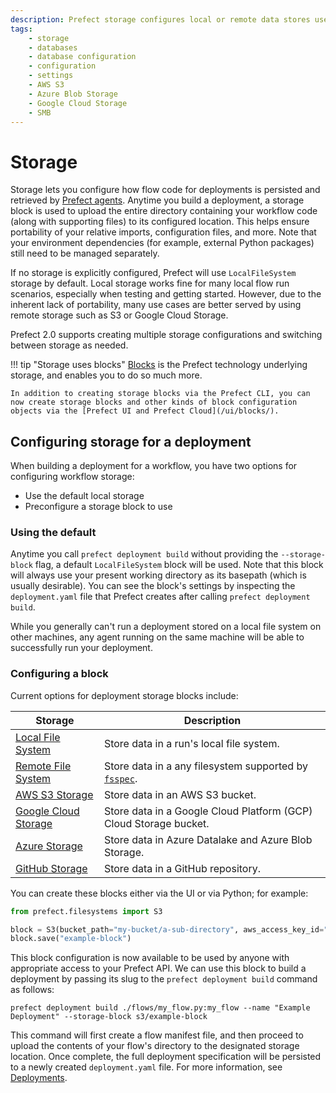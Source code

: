 ```yaml
---
description: Prefect storage configures local or remote data stores used for flow scripts, deployments, and flow runs.
tags:
    - storage
    - databases
    - database configuration
    - configuration
    - settings
    - AWS S3
    - Azure Blob Storage
    - Google Cloud Storage
    - SMB
---
```


# Storage

Storage lets you configure how flow code for deployments is persisted and retrieved by [Prefect agents](/concepts/work-queues). Anytime you build a deployment, a storage block is used to upload the entire directory containing your workflow code (along with supporting files) to its configured location.  This helps ensure portability of your relative imports, configuration files, and more.  Note that your environment dependencies (for example, external Python packages) still need to be managed separately.

If no storage is explicitly configured, Prefect will use `LocalFileSystem` storage by default. Local storage works fine for many local flow run scenarios, especially when testing and getting started. However, due to the inherent lack of portability, many use cases are better served by using remote storage such as S3 or Google Cloud Storage.

Prefect 2.0 supports creating multiple storage configurations and switching between storage as needed.

!!! tip "Storage uses blocks"
    [Blocks](/concepts/blocks/) is the Prefect technology underlying storage, and enables you to do so much more. 

    In addition to creating storage blocks via the Prefect CLI, you can now create storage blocks and other kinds of block configuration objects via the [Prefect UI and Prefect Cloud](/ui/blocks/).

## Configuring storage for a deployment

When building a deployment for a workflow, you have two options for configuring workflow storage:

- Use the default local storage
- Preconfigure a storage block to use

### Using the default 

Anytime you call `prefect deployment build` without providing the `--storage-block` flag, a default `LocalFileSystem` block will be used.  Note that this block will always use your present working directory as its basepath (which is usually desirable).  You can see the block's settings by inspecting the `deployment.yaml` file that Prefect creates after calling `prefect deployment build`.

While you generally can't run a deployment stored on a local file system on other machines, any agent running on the same machine will be able to successfully run your deployment.

### Configuring a block

Current options for deployment storage blocks include:

| Storage | Description |
| --- | --- |
| [Local File System](/api-ref/prefect/filesystems/#prefect.filesystems.LocalFileSystem) | Store data in a run's local file system. |
| [Remote File System](/api-ref/prefect/filesystems/#prefect.filesystems.RemoteFileSystem) | Store data in a any filesystem supported by [`fsspec`](https://filesystem-spec.readthedocs.io/en/latest/). |
| [AWS S3 Storage](/api-ref/prefect/filesystems/#prefect.filesystems.S3) | Store data in an AWS S3 bucket. |
| [Google Cloud Storage](/api-ref/prefect/filesystems/#prefect.filesystems.GCS) | Store data in a Google Cloud Platform (GCP) Cloud Storage bucket. |
| [Azure Storage](/api-ref/prefect/filesystems/#prefect.filesystems.Azure) | Store data in Azure Datalake and Azure Blob Storage. |
| [GitHub Storage](/api-ref/prefect/filesystems/#prefect.filesystems.GitHub) | Store data in a GitHub repository. |

You can create these blocks either via the UI or via Python; for example:

```python
from prefect.filesystems import S3

block = S3(bucket_path="my-bucket/a-sub-directory", aws_access_key_id="foo", aws_secret_access_key="bar")
block.save("example-block")
```

This block configuration is now available to be used by anyone with appropriate access to your Prefect API.  We can use this block to build a deployment by passing its slug to the `prefect deployment build` command as follows:

```
prefect deployment build ./flows/my_flow.py:my_flow --name "Example Deployment" --storage-block s3/example-block
```

This command will first create a flow manifest file, and then proceed to upload the contents of your flow's directory to the designated storage location. Once complete, the full deployment specification will be persisted to a newly created `deployment.yaml` file.  For more information, see [Deployments](/concepts/deployments).
